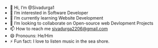 - 👋 Hi, I’m @Sivadurga1
- 👀 I’m interested in Software Developer
- 🌱 I’m currently learning Website Development
- 💞️ I’m looking to collaborate on Open-source web Devlopment Projects
- 📫 How to reach me sivadurga2206@gmail.com
- 😄 Pronouns: He/Him
- ⚡ Fun fact: I love to listen music in the sea shore.

<!---
Sivadurga1/Sivadurga1 is a ✨ special ✨ repository because its `README.md` (this file) appears on your GitHub profile.
You can click the Preview link to take a look at your changes.
--->

